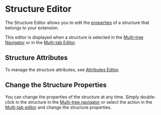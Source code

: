 # Structure Editor

The Structure Editor allows you to edit the [properties](<../element-property/structure.md>) of a structure that belongs to your extension.

This editor is displayed when a structure is selected in the [Multi-tree Navigator](<../multi-tree-navigator.md>) or in the [Multi-tab Editor](<../multi-tab-editors.md>).

## Structure Attributes

To manage the structure attributes, see [Attributes Editor](<attributes.md>).

## Change the Structure Properties

You can change the properties of the structure at any time. Simply double-click in the structure in the [Multi-tree navigator](<../workspace.md>) or select the action in the [Multi-tab editor](<../workspace.md>) and change the structure properties.
